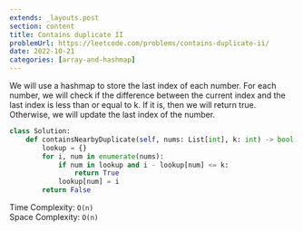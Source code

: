 ```yaml
---
extends: _layouts.post
section: content
title: Contains duplicate II
problemUrl: https://leetcode.com/problems/contains-duplicate-ii/
date: 2022-10-21
categories: [array-and-hashmap]
---
```


We will use a hashmap to store the last index of each number. For each number, we will check if the difference between the current index and the last index is less than or equal to k. If it is, then we will return true. Otherwise, we will update the last index of the number.

```python
class Solution:
    def containsNearbyDuplicate(self, nums: List[int], k: int) -> bool:
        lookup = {}
        for i, num in enumerate(nums):
            if num in lookup and i - lookup[num] <= k:
                return True
            lookup[num] = i
        return False
```

Time Complexity: `O(n)` <br/>
Space Complexity: `O(n)`